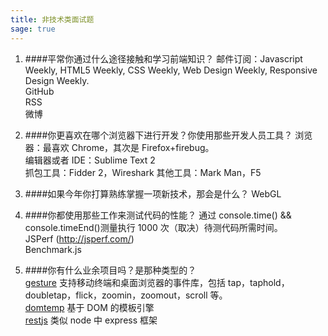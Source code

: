 ```yaml
---
title: 非技术类面试题
sage: true
---
```


1. ####平常你通过什么途径接触和学习前端知识？
   邮件订阅：Javascript Weekly, HTML5 Weekly, CSS Weekly, Web Design Weekly, Responsive Design Weekly.  
   GitHub  
   RSS  
   微博

1. ####你更喜欢在哪个浏览器下进行开发？你使用那些开发人员工具？
   浏览器：最喜欢 Chrome，其次是 Firefox+firebug。  
   编辑器或者 IDE：Sublime Text 2  
   抓包工具：Fidder 2，Wireshark
   其他工具：Mark Man，F5

1. ####如果今年你打算熟练掌握一项新技术，那会是什么？
   WebGL

1. ####你都使用那些工作来测试代码的性能？
   通过 console.time() && console.timeEnd()测量执行 1000 次（取决）待测代码所需时间。  
   JSPerf (http://jsperf.com/)  
   Benchmark.js

1. ####你有什么业余项目吗？是那种类型的？  
   [gesture](https://github.com/lichangwei/gesture)
   支持移动终端和桌面浏览器的事件库，包括 tap，taphold，doubletap，flick，zoomin，zoomout，scroll 等。  
   [domtemp](https://github.com/lichangwei/domtemp)
   基于 DOM 的模板引擎  
   [restjs](https://github.com/lichangwei/restjs)
   类似 node 中 express 框架
